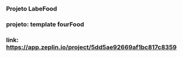 ### Projeto LabeFood

### projeto: template fourFood 

### link: https://app.zeplin.io/project/5dd5ae92669af1bc817c8359
